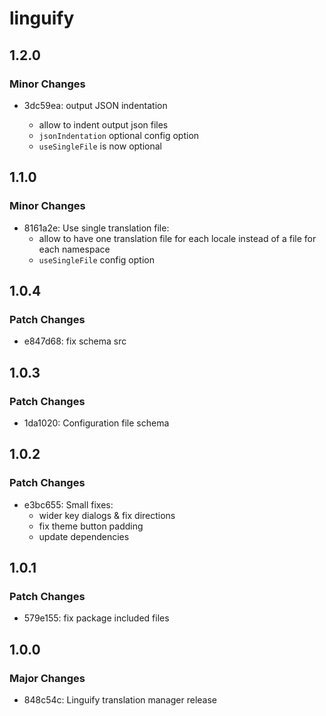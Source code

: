 # linguify

## 1.2.0

### Minor Changes

- 3dc59ea: output JSON indentation

  - allow to indent output json files
  - `jsonIndentation` optional config option
  - `useSingleFile` is now optional

## 1.1.0

### Minor Changes

- 8161a2e: Use single translation file:
  - allow to have one translation file for each locale instead of a file for each namespace
  - `useSingleFile` config option

## 1.0.4

### Patch Changes

- e847d68: fix schema src

## 1.0.3

### Patch Changes

- 1da1020: Configuration file schema

## 1.0.2

### Patch Changes

- e3bc655: Small fixes:
  - wider key dialogs & fix directions
  - fix theme button padding
  - update dependencies

## 1.0.1

### Patch Changes

- 579e155: fix package included files

## 1.0.0

### Major Changes

- 848c54c: Linguify translation manager release
